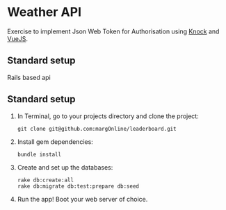 Weather API
===========

Exercise to implement Json Web Token for Authorisation using [Knock](https://github.com/nsarno/knock) and [VueJS](https://vuejs.org/).

Standard setup
--------------
Rails based api

Standard setup
--------------

1.  In Terminal, go to your projects directory and clone the project:

        git clone git@github.com:margOnline/leaderboard.git

2.  Install gem dependencies:

        bundle install

3.  Create and set up the databases:

        rake db:create:all
        rake db:migrate db:test:prepare db:seed

4.  Run the app! Boot your web server of choice.
